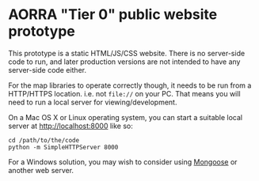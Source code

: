 AORRA "Tier 0" public website prototype
=======================================

This prototype is a static HTML/JS/CSS website. There is no server-side code to run, and later production versions are not intended to have any server-side code either.

For the map libraries to operate correctly though, it needs to be run from a HTTP/HTTPS location. i.e. not `file://` on your PC. That means you will need to run a local server for viewing/development.

On a Mac OS X or Linux operating system, you can start a suitable local server at <http://localhost:8000> like so:

    cd /path/to/the/code
    python -m SimpleHTTPServer 8000
    
For a Windows solution, you may wish to consider using [Mongoose](https://github.com/cesanta/mongoose/) or another web server.
